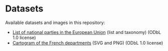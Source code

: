 # Datasets

Available datasets and images in this repository:
* [List of national parties in the European Union](https://github.com/Contexte/open-data/tree/master/eu-political-parties) (list and taxonomy) (ODbL 1.0 license)
* [Cartogram of the French departments](https://github.com/Contexte/open-data/tree/master/france-departments) (SVG and PNG) (ODbL 1.0 license)